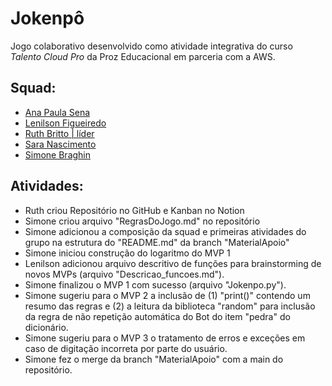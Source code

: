 # Jokenpô
Jogo colaborativo desenvolvido como atividade integrativa do curso *Talento Cloud Pro* da Proz Educacional em parceria com a AWS.

## Squad:
- [Ana Paula Sena]()
- [Lenilson Figueiredo]()
- [Ruth Britto | líder](https://github.com/brittoruth)
- [Sara Nascimento]()
- [Simone Braghin](https://github.com/SimoneBraghin)

## Atividades:
- Ruth criou Repositório no GitHub e Kanban no Notion
- Simone criou arquivo "RegrasDoJogo.md" no repositório
- Simone adicionou a composição da squad e primeiras atividades do grupo na estrutura do "README.md" da branch "MaterialApoio"
- Simone iniciou construção do logaritmo do MVP 1
- Lenilson adicionou arquivo descritivo de funções para brainstorming de novos MVPs (arquivo "Descricao_funcoes.md").
- Simone finalizou o MVP 1 com sucesso (arquivo "Jokenpo.py").
- Simone sugeriu para o MVP 2 a inclusão de (1) "print()" contendo um resumo das regras e (2) a leitura da biblioteca "random" para inclusão da regra de não repetição automática do Bot do item "pedra" do dicionário.
- Simone sugeriu para o MVP 3 o tratamento de erros e exceções em caso de digitação incorreta por parte do usuário.
- Simone fez o merge da branch "MaterialApoio" com a main do repositório.